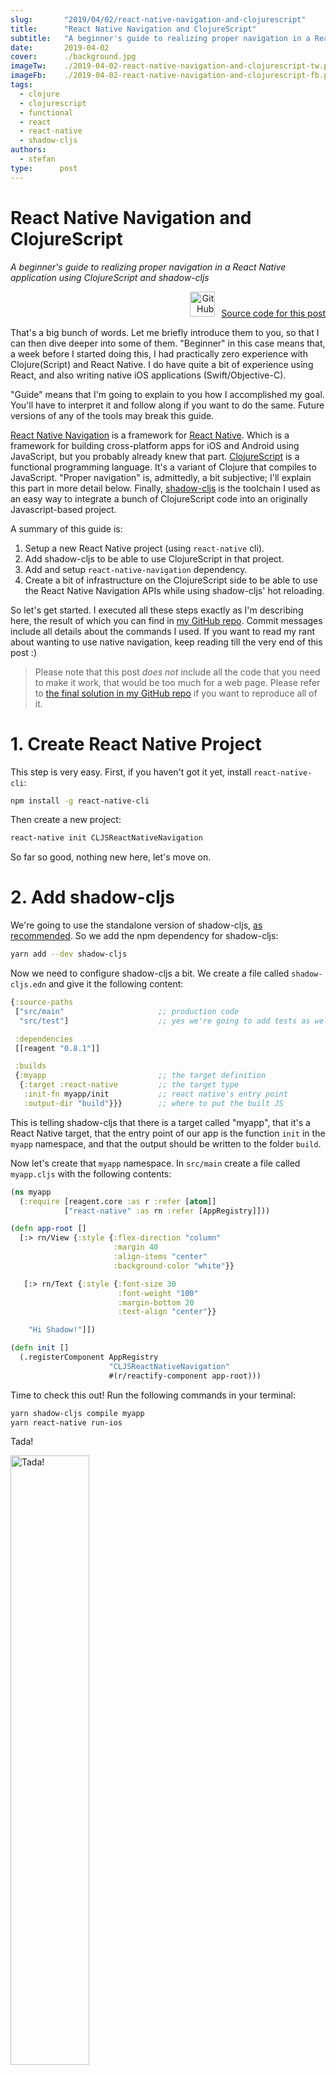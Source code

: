 ```yaml
---
slug:       "2019/04/02/react-native-navigation-and-clojurescript"
title:      "React Native Navigation and ClojureScript"
subtitle:   "A beginner's guide to realizing proper navigation in a React Native application using ClojureScript and shadow-cljs"
date:       2019-04-02
cover:      ./background.jpg
imageTw:    ./2019-04-02-react-native-navigation-and-clojurescript-tw.png
imageFb:    ./2019-04-02-react-native-navigation-and-clojurescript-fb.png
tags:
  - clojure
  - clojurescript
  - functional
  - react
  - react-native
  - shadow-cljs
authors:
  - stefan
type:      post
---
```


# React Native Navigation and ClojureScript

*A beginner's guide to realizing proper navigation in a React Native application
using ClojureScript and shadow-cljs*

<p style="text-align: right">
  <a href="https://github.com/svdo/CLJSReactNativeNavigation" target="sourcecode"><img
    src="./GitHub-Mark-120px-plus.png"
    height="40" width="40"
    alt="GitHub"
    style="display: inline; margin-right: 10px;" />Source code for this post</a></p>

That's a big bunch of words. Let me briefly introduce them to you, so that I can
then dive deeper into some of them. "Beginner" in this case means that, a week
before I started doing this, I had practically zero experience with
Clojure(Script) and React Native. I do have quite a bit of experience using
React, and also writing native iOS applications (Swift/Objective-C).

"Guide" means that I'm going to explain to you how I accomplished my goal.
You'll have to interpret it and follow along if you want to do the same. Future
versions of any of the tools may break this guide.

[React Native Navigation][wix-rnn] is a framework for [React Native][rn]. Which is a
framework for building cross-platform apps for iOS and Android using JavaScript,
but you probably already knew that part. [ClojureScript][cljs] is a functional
programming language. It's a variant of Clojure that compiles to JavaScript.
"Proper navigation" is, admittedly, a bit subjective; I'll explain this part in
more detail below. Finally, [shadow-cljs][shadow-cljs] is the toolchain I used
 as an easy way to integrate a bunch of ClojureScript code into an originally
Javascript-based project.

A summary of this guide is:

1. Setup a new React Native project (using `react-native` cli).
2. Add shadow-cljs to be able to use ClojureScript in that project.
3. Add and setup `react-native-navigation` dependency.
4. Create a bit of infrastructure on the ClojureScript side to be able to use
   the React Native Navigation APIs while using shadow-cljs' hot reloading.

So let's get started. I executed all these steps exactly as I'm describing here,
the result of which you can find in [my GitHub repo][github]. Commit messages
include all details about the commands I used. If you want to read my
rant about wanting to use native navigation, keep reading till the very end of
this post :)

> Please note that this post _does not_ include all the code that you need
> to make it work, that would be too much for a web page. Please refer to
> [the final solution in my GitHub repo][github] if you want to reproduce all of it.

# 1. Create React Native Project

This step is very easy. First, if you haven't got it yet, install
`react-native-cli`:

``` bash
npm install -g react-native-cli
```

Then create a new project:

``` bash
react-native init CLJSReactNativeNavigation
```

So far so good, nothing new here, let's move on.

# 2. Add shadow-cljs

We're going to use the standalone version of shadow-cljs,
[as recommended][build-tool]. So we add the npm dependency for shadow-cljs:

``` bash
yarn add --dev shadow-cljs
```

Now we need to configure shadow-cljs a bit. We create a file called
`shadow-cljs.edn` and give it the following content:

``` clojure
{:source-paths
 ["src/main"                     ;; production code
  "src/test"]                    ;; yes we're going to add tests as well!

 :dependencies
 [[reagent "0.8.1"]]

 :builds
 {:myapp                         ;; the target definition
  {:target :react-native         ;; the target type
   :init-fn myapp/init           ;; react native's entry point
   :output-dir "build"}}}        ;; where to put the built JS
```

This is telling shadow-cljs that there is a target called "myapp", that
it's a React Native target, that the entry point of our app is the function
`init` in the `myapp` namespace, and that the output should be written to the
folder `build`.

Now let's create that `myapp` namespace. In `src/main` create a file called
`myapp.cljs` with the following contents:

``` clojure
(ns myapp
  (:require [reagent.core :as r :refer [atom]]
            ["react-native" :as rn :refer [AppRegistry]]))

(defn app-root []
  [:> rn/View {:style {:flex-direction "column"
                       :margin 40
                       :align-items "center"
                       :background-color "white"}}

   [:> rn/Text {:style {:font-size 30
                        :font-weight "100"
                        :margin-bottom 20
                        :text-align "center"}}

    "Hi Shadow!"]])

(defn init []
  (.registerComponent AppRegistry
                      "CLJSReactNativeNavigation"
                      #(r/reactify-component app-root)))
```

Time to check this out! Run the following commands in your terminal:

``` bash
yarn shadow-cljs compile myapp
yarn react-native run-ios
```

Tada!

<img src="./hi-shadow.png" height="50%" width="50%"  alt="Tada!" style="margin: 0 auto;" />

## Hot Reloading

When using shadow-cljs, you also get its variant of hot reloading. You don't
need to use the developer menu to enable it, but you do need to add a bit of
code to make it work: (a) you need to had a function that performs the reload,
and (b) you need to enable hot reloading in the config.

### Add reload function

Let me just give you the code of `myapp.cljs` and then explain what's going on.

``` clojure
(ns myapp
  (:require [reagent.core :as r :refer [atom]]
            ["react-native" :as rn :refer [AppRegistry]]))

(defonce component-to-update (atom nil))

(defn content []
  [:> rn/Text {:style {:font-size 30
                       :font-weight "100"
                       :margin-bottom 20
                       :text-align "center"}}
   "Hi Shadow!"])

(defn app-root []
  [:> rn/View {:style {:flex-direction "column"
                       :margin 40
                       :align-items "center"
                       :background-color "white"}}
   [content]])

(def updatable-app-root
  (with-meta app-root
    {:component-did-mount
     (fn [] (this-as ^js this
                     (reset! component-to-update this)))}))

(defn reload {:dev/after-load true} []
  (.forceUpdate ^js @component-to-update))

(defn init []
  (.registerComponent AppRegistry
                      "CLJSReactNativeNavigation"
                      #(r/reactify-component updatable-app-root)))
```

This is what it does:

* The text content ("Hi Shadow!") is extracted into a separate component
  (`content`), because the call [`forceUpdate`][forceUpdate] that we'll use
  updates everything _below_ the application root component, not the root
  component itself.
* The app-root component is annotated with a `component-did-mount` handler
  (`updatable-app-root`). This handler stores the actual JavaScript object
  that represents the root component into the atom `component-to-update`.
* A function `reload` is added, which takes the value of that atom and calls
  the method [`forceUpdate`][forceUpdate] on it.

One final step remains: enabling hot reloading in `shadow-cljs.edn`. It's new
content is:

``` clojure
{:source-paths
 ["src/main"                     ;; production code
  "src/test"]                    ;; yes we're going to add tests as well!

 :dependencies
 [[reagent "0.8.1"]]

 :builds
 {:myapp                         ;; the target definition
  {:target :react-native         ;; the target type
   :init-fn myapp/init           ;; react native's entry point
   :output-dir "build"           ;; where to put the built JS
   :devtools {:autoload true}}}} ;; enables hot-reloading
```

If you reload the app, changing the text in the `content` component should
cause the app to automatically update!

# 3. Add React Native Navigation

This bit is a somewhat tedious I'm afraid. You'll have to go through [the
instructions to setup React Native Navigation][rnn-installing]. Add the npm
dependency, update your Xcode project, update iOS source code, update Android
build files, and update Android source code. Tip for Android part: Please don't
blindly copy-paste. Some of the instructions refer are not up to date, some
parts are not really needed, etc. If you want you can have a look at
[how I did it][github].

Obviously you'll skip the last step of the instructions, namely the part where
the JavaScript code is updated to use React Native Navigation. We'll address
that in ClojureScript next.

# 4. Integrate and Wrap

Ok, roll up your sleeves, because here comes the interesting part.

## Wrapper functionality

In JavaScript we would need to do something like this:

``` javascript
import { Navigation } from 'react-native-navigation'
Navigation.registerComponent('navigation.playground.WelcomeScreen', () => App)
Navigation.events().registerAppLaunchedListener(() => {
  Navigation.setRoot({
    root: {
      component: {
        name: 'navigation.playground.WelcomeScreen'
      }
    }
  })
})
```

Obviously in ClojureScript we need to do something similar. There's a problem
though: we need a handle to the actual JavaScript component in order to call
`forceUpdate` on it (for hot reloading). React Native Navigation has made the
design choice that it creates new root components for screens that you push
on the navigation stack. So also for those components we need a handle and
call `forceUpdate`. We accomplish this by not registering the component itself
with `Navigation`, but a wrapper of that component.

This causes another problem though. React Native Navigation gives components
that you register a `componentId`. It uses this for its internal registration
so that it can make navigation work. For example, when you push a new screen
onto the navigation stack, it uses the `componentId` to find the screen from
which you are pushing. The problem is that we registered the _wrapper_, but
we're navigating from the _wrapped component_. Which does not have a
`componentId`, because we never registered it with `Navigation`. Solution:
make the wrapper in such a way that it passes its `componentId` on to the
wrapped component.

But there is more! React Native Navigation defines some additional life cycle
methods, such as `navigationButtonPressed`. And for that to work, you need
to call [`Navigation.bindComponent`][navBtnPressed]. So our wrapper also calls
`bindComponent` and forwards `navigationButtonPressed`. Forwarding other
life cycle methods is left as an exercise for the reader.

Here's the main code for the wrapper ([full version][wrapper]):

``` clojure
;; current namespace is `env`

(defonce id-seq-ref (atom 0))
(defonce mounted-ref (atom {}))
(defonce screens-ref (atom {}))

(defn register [key]
  (let [get-props
        (fn [this]
          {::key key
           ::id (-> this .-state .-id)
           :component-id (-> this .-props .-componentId)})

        wrapper
        (crc #js                    ;; crc is create-react-class
              {:displayName
               (str key "Wrapper")

               :getInitialState
               (let [id (swap! id-seq-ref inc)]
                 (fn [] #js {:key key
                             :id id}))

               :componentDidMount
               (fn []
                 (this-as
                  ^js this

                  (bind-component this)
                  (swap! mounted-ref
                         assoc-in [key (-> this .-state .-id)] this)))

               :componentWillUnmount
               (fn []
                 (this-as
                  ^js this

                  (swap! mounted-ref update key dissoc (-> this .-state .-id))))


               ;; FIXME: forward other lifecycles the same way
               :navigationButtonPressed
               (fn []
                 (this-as
                  ^js this

                  (let [{:keys [navigation-button-pressed]}
                        (get @screens-ref key)

                        props
                        (get-props this)]

                    (js/console.log "navigationButtonPressed"
                                    key
                                    (boolean navigation-button-pressed)
                                    (pr-str props))
                    (when navigation-button-pressed
                      (navigation-button-pressed props)))))

               :componentDidAppear
               (fn []
                 (this-as
                  ^js this

                  (js/console.log "componentDidAppear" key)))

               :componentDidDisappear
               (fn []
                 (this-as
                  ^js this

                  (js/console.log "componentDidDisappear" key)))

               :render
               (fn []
                 (this-as
                  ^js this

                  (let [{:keys [render]}
                        (get @screens-ref key)

                        props
                        (get-props this)]

                    (js/console.log "render" key (pr-str props))
                    (-> (render props)
                        (r/as-element)))))})]

    (register-component key (fn [] wrapper))))
```

This stores the mounted components in `mounted-ref`, which we can then use
for the hot reloading:

``` clojure
(defn reload {:dev/after-load true} []
  (doseq [[key instances] @mounted-ref
          [id inst] instances]
    (js/console.log "forceUpdate" key id)
    (.forceUpdate ^js inst)))
```

The `register` method uses an atom `screens-ref` to forward life cycle methods,
so we need to provide a function for screens to add themselves:

``` clojure
(defn add-screen [key screen-def]
  (swap! screens-ref assoc key screen-def))
```

## Using it

Initially, in `myapp/init` we called React Native's `registerComponent`. Now
we call our `env/register` instead. We could just call `(env/register "App")`,
but we want to pass some options for the navigation bar.

Furthermore we need to call the `Navigation.events().registerAppLaunchedListener`
JavaScript function to set the navigation root for our app.

The `init` function is now:

``` clojure
(defn init []
  (env/register "App"
                {:topBar {:visible "true"
                          :title {:text "My App"}
                          :rightButtons [{:id "add" :systemItem "add"}]}})

  (-> (rnn/Navigation.events)
      (.registerAppLaunchedListener
       (fn []
         (->> {:root
               {:stack
                {:children [{:component {:name "App"}}]}}}
              (clj->js)
              (rnn/Navigation.setRoot))))))
```

# Credits

That's it! Done! Just four simple, easy, almost trivial steps! Well maybe not
so trivial. I guess a ClojureScript beginner couldn't have come up with this.
Well, in fact I _am_ a ClojureScript beginner and I _did not_ come up with this
solution myself. All the credits go to [Thomas Heller][thheller], the author of
[shadow-cljs][shadow-cljs]. He has been amazing in his support by answering
all of my beginner-level questions, and then he ended up conjuring this
solution and committing it to my repository. He actually spent hours on this
I believe, and that level of support from a community is truly awesome
(and rare). He doesn't seem to be advertising it very much, but you can become
his [patreon][patreon].

# Why React Native Navigation

What's special about React Native Navigation is that it is implemented using the
real platform native components, specifically
[`UINavigationController`][uinavigationcontroller] on
iOS. I seem to be at odds with most of the rest of the world on this, but I
happen to think that it is very important to present the user with an
experience that is (as much as possible) identical to that of native apps. You
shouldn't be able to tell from the user experience whether the app was written
using native technology or cross platform technology. Not even when you update
your OS to a new major version. So if my app uses a navigation stack, it has to
be the native one. Maybe I'm more sensitive to this then others, but I get
really upset by apps that don't support the normal gesture for going back up the
navigation stack. I also get annoyed when the animation that is used while going
back is slightly non-standard. Using the native components is the only way to
accomplish that. Other components can come close, but not close enough for me.

### Versions

Like I said in the beginning, future versions of any of the tools may break
this guide. So it is only fair to mention which versions I was using for this:

| Tool                    | Version                    |
|-------------------------|----------------------------|
| node                    | 11.10.1                    |
| npm                     | 6.5.0-next.0               |
| react                   | 16.8.3                     |
| react-native            | 0.59.3                     |
| react-native-cli        | 2.0.1                      |
| react-native-navigation | 2.16.0                     |
| shadow-cljs             | 2.8.26                     |
| Xcode                   | 10.2                       |
| iOS SDK                 | 12.2                       |
| Android SDK             | API levels 26, 27, 28      |
|                         | Build tools 27.0.3, 28.0.3 |
|                         | System images: android-28  |



[wix-rnn]: https://wix.github.io/react-native-navigation
[rn]: https://facebook.github.io/react-native
[cljs]: https://clojurescript.org
[shadow-cljs]: http://shadow-cljs.org
[uinavigationcontroller]: https://developer.apple.com/documentation/uikit/uinavigationcontroller
[github]: https://github.com/svdo/CLJSReactNativeNavigation
[build-tool]: https://shadow-cljs.github.io/docs/UsersGuide.html#_build_tool_integration
[forceUpdate]: https://reactjs.org/docs/react-component.html#forceupdate
[rnn-installing]: https://wix.github.io/react-native-navigation/#/docs/Installing
[navBtnPressed]: https://wix.github.io/react-native-navigation/#/docs/events?id=navigationbuttonpressed-event
[thheller]: https://github.com/thheller
[patreon]: https://www.patreon.com/thheller
[wrapper]: https://github.com/svdo/CLJSReactNativeNavigation/blob/master/src/main/env.cljc